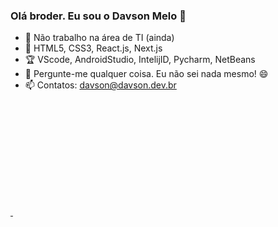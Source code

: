 ### Olá broder. Eu sou o Davson Melo 👋

- 🙁  Não trabalho na área de TI (ainda)
- 🔰 HTML5, CSS3, React.js, Next.js
- 🏆 VScode, AndroidStudio, IntelijID, Pycharm, NetBeans
- 💬 Pergunte-me qualquer coisa. Eu não sei nada mesmo! 😄
- 📫 Contatos: davson@davson.dev.br

<div>
  <a href="https://github.com/DavsonMelo">
  <img height="180cm" scr="https://github-readme-stats.vercel.app/api?username=DavsonMelo&show_icons=true&theme=dracula&include_allcomits=true&count_private=true"/>
  <img height="180cm" scr="https://github-readme-stats.vercel.app/api/top-langs/username=DavsonMelo&layout=compact&langs_count=16&theme=dracula"/>
